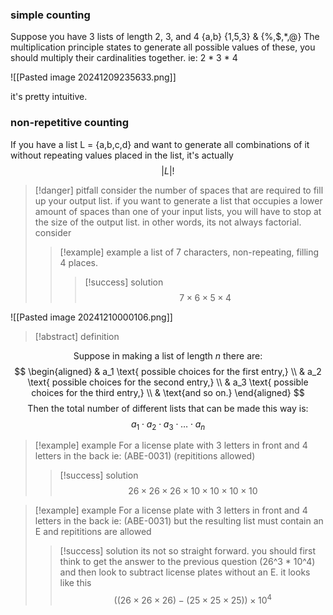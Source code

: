 ### simple counting
Suppose you have 3 lists of length 2, 3, and 4
{a,b} {1,5,3} & {%,$,*,@} 
The multiplication principle states to generate all possible values of these, you should multiply their cardinalities together. ie: 2 * 3 * 4

![[Pasted image 20241209235633.png]]

it's pretty intuitive.
### non-repetitive counting

If you have a list L = {a,b,c,d} and want to generate all combinations of it without repeating values placed in the list, it's actually 
$$|L|!$$


> [!danger] pitfall
> consider the number of spaces that are required to fill up your output list. if you want to generate a list that occupies a lower amount of spaces than one of your input lists, you will have to stop at the size of the output list. in other words, its not always factorial.
> consider
> >[!example] example
 > a list of 7 characters, non-repeating, filling 4 places. 
 > > > [!success] solution
 > >  > $$7 \times 6 \times 5 \times 4$$




![[Pasted image 20241210000106.png]]

> [!abstract] definition
> 
$$ \text{Suppose in making a list of length } n \text{ there are:} $$ $$ \begin{aligned} & a_1 \text{ possible choices for the first entry,} \\ & a_2 \text{ possible choices for the second entry,} \\ & a_3 \text{ possible choices for the third entry,} \\ & \text{and so on.} \end{aligned} $$ $$ \text{Then the total number of different lists that can be made this way is:} $$ $$ a_1 \cdot a_2 \cdot a_3 \cdot \dots \cdot a_n $$

> [!example] example
> For a license plate with 3 letters in front and 4 letters in the back ie: (ABE-0031) (repititions allowed)
> 
 > > [!success] solution
 > > $$26 \times 26 \times 26 \times 10 \times 10 \times 10 \times 10$$


> [!example] example
> For a license plate with 3 letters in front and 4 letters in the back ie: (ABE-0031) but the resulting list must contain an E and repititions are allowed
> 
 > > [!success] solution
 > > its not so straight forward. you should first think to get the answer to the previous question (26^3 * 10^4) and then look to subtract license plates without an E. it looks like this
 > > $$((26 \times 26 \times 26) - (25 \times 25 \times 25)) \times 10^4$$
 > > 

